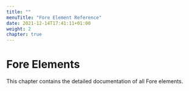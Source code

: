 ```yaml
---
title: ""
menuTitle: "Fore Element Reference"
date: 2021-12-14T17:41:11+01:00
weight: 2
chapter: true
---
```


# Fore Elements

This chapter contains the detailed documentation of all Fore elements.

